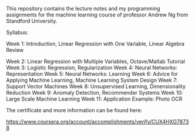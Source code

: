 This repository contains the lecture notes and my programming assignments for the machine learning course of professor Andrew Ng from Standford University.

Syllabus:

Week 1: Introduction, Linear Regression with One Variable, Linear Algebra Review

Week 2: Linear Regression with Multiple Variables, Octave/Matlab Tutorial
Week 3: Logistic Regression, Regularization
Week 4: Neural Networks: Representation
Week 5: Neural Networks: Learning
Week 6: Advice for Applying Machine Learning, Machine Learning System Design
Week 7: Support Vector Machines
Week 8: Unsupervised Learning, Dimensionality Reduction
Week 9: Anomaly Detection, Recommender Systems
Week 10: Large Scale Machine Learning
Week 11: Application Example: Photo OCR

The certificate and more information can be found here:

https://www.coursera.org/account/accomplishments/verify/CUX4HXG78738

